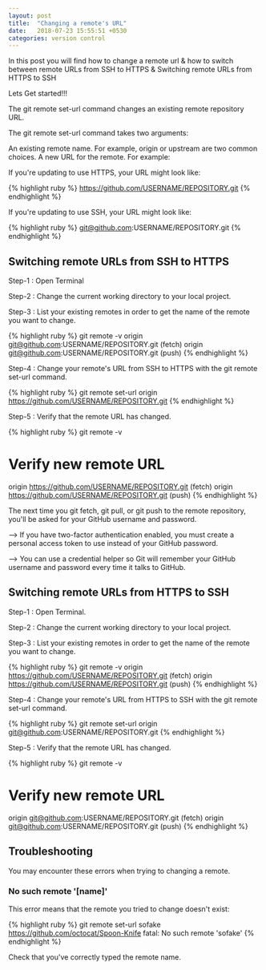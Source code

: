 ```yaml
---
layout: post
title:  "Changing a remote's URL"
date:   2018-07-23 15:55:51 +0530
categories: version control
---
```


In this post you will find how to change a remote url & how to switch between remote URLs from SSH to HTTPS & Switching remote URLs from HTTPS to SSH

Lets Get started!!!

The git remote set-url command changes an existing remote repository URL.

The git remote set-url command takes two arguments:

An existing remote name. For example, origin or upstream are two common choices.
A new URL for the remote. For example:

If you're updating to use HTTPS, your URL might look like:

{% highlight ruby %}
https://github.com/USERNAME/REPOSITORY.git
{% endhighlight %}

If you're updating to use SSH, your URL might look like:

{% highlight ruby %}
git@github.com:USERNAME/REPOSITORY.git
{% endhighlight %}

## Switching remote URLs from SSH to HTTPS

Step-1 : Open Terminal

Step-2 : Change the current working directory to your local project.

Step-3 : List your existing remotes in order to get the name of the remote you want to change.


{% highlight ruby %}
git remote -v
origin  git@github.com:USERNAME/REPOSITORY.git (fetch)
origin  git@github.com:USERNAME/REPOSITORY.git (push)
{% endhighlight %}

Step-4 : Change your remote's URL from SSH to HTTPS with the git remote set-url command.

{% highlight ruby %}
git remote set-url origin https://github.com/USERNAME/REPOSITORY.git
{% endhighlight %}

Step-5 : Verify that the remote URL has changed.

{% highlight ruby %}
git remote -v
# Verify new remote URL
origin  https://github.com/USERNAME/REPOSITORY.git (fetch)
origin  https://github.com/USERNAME/REPOSITORY.git (push)
{% endhighlight %}

The next time you git fetch, git pull, or git push to the remote repository, you'll be asked for your GitHub username and password.

--> If you have two-factor authentication enabled, you must create a personal access token to use instead of your GitHub password.

--> You can use a credential helper so Git will remember your GitHub username and password every time it talks to GitHub.

## Switching remote URLs from HTTPS to SSH

Step-1 : Open Terminal.

Step-2 : Change the current working directory to your local project.

Step-3 : List your existing remotes in order to get the name of the remote you want to change.

{% highlight ruby %}
git remote -v
origin  https://github.com/USERNAME/REPOSITORY.git (fetch)
origin  https://github.com/USERNAME/REPOSITORY.git (push)
{% endhighlight %}

Step-4 : Change your remote's URL from HTTPS to SSH with the git remote set-url command.

{% highlight ruby %}
git remote set-url origin git@github.com:USERNAME/REPOSITORY.git
{% endhighlight %}

Step-5 : Verify that the remote URL has changed.

{% highlight ruby %}
git remote -v
# Verify new remote URL
origin  git@github.com:USERNAME/REPOSITORY.git (fetch)
origin  git@github.com:USERNAME/REPOSITORY.git (push)
{% endhighlight %}

## Troubleshooting

You may encounter these errors when trying to changing a remote.

### No such remote '[name]'

This error means that the remote you tried to change doesn't exist:

{% highlight ruby %}
git remote set-url sofake https://github.com/octocat/Spoon-Knife
fatal: No such remote 'sofake'
{% endhighlight %}

Check that you've correctly typed the remote name.
